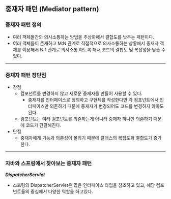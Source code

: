 ## 중재자 패턴 (Mediator pattern)

### 중재자 패턴 정의

- 여러 객체들간의 의사소통하는 방법을 추상화해서 결합도를 낮추는 패턴이다.
- 여러 객체들이 존재하고 M:N 관계로 직접적으로 의사소통하는 상황에서 중재자 객체를 이용해서 N:1 관계로 의사소통 하도록 해서 코드의 결합도 및 복잡성을 낮출 수 있다.

---

### 중재자 패턴 장단점

- 장점
  - 컴포넌트를 변경하지 않고 새로운 중재자를 만들어 사용할 수 있다.
    - 중재자를 인터페이스로 정의하고 구현체를 작성한다면 각 컴포넌트에서 인터페이스만 의존하기 때문에 중재자가 변경되어도 코드를 변경하지 않아도 된다.
  - 컴포넌트는 여러 컴포넌트를 의존하는게 아니라 중재자 하나만 의존하기 때문에 코드가 간결해진다.
- 단점
  - 중재자에게 기능과 의존성이 몰리기 때문에 클래스의 복잡도화 결합도가 증가한다.

---

### 자바와 스프링에서 찾아보는 중재자 패턴

**_DispatcherServlet_**

- 스프링의 DispatcherServlet은 많은 인터페이스 타입을 참조하고 있고, 해당 컴포넌트들의 중심에서 다양한 역할을 하고있다.